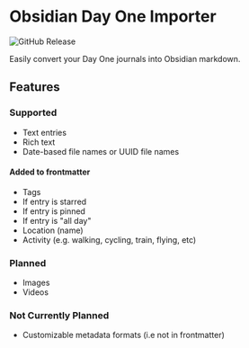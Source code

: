 # Obsidian Day One Importer

![GitHub Release](https://img.shields.io/github/v/release/marcdonald/obsidian-day-one-importer)

Easily convert your Day One journals into Obsidian markdown.

## Features

### Supported

- Text entries
- Rich text
- Date-based file names or UUID file names

#### Added to frontmatter

- Tags
- If entry is starred
- If entry is pinned
- If entry is "all day"
- Location (name)
- Activity (e.g. walking, cycling, train, flying, etc)

### Planned

- Images
- Videos

### Not Currently Planned

- Customizable metadata formats (i.e not in frontmatter)
